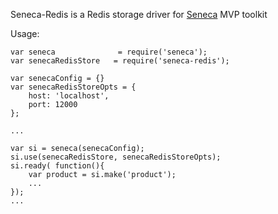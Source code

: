 Seneca-Redis is a Redis storage driver for [Seneca] MVP toolkit

Usage:

    var seneca              = require('seneca');
    var senecaRedisStore   = require('seneca-redis');

    var senecaConfig = {}
    var senecaRedisStoreOpts = {
        host: 'localhost',
        port: 12000
    };

    ...

    var si = seneca(senecaConfig);
    si.use(senecaRedisStore, senecaRedisStoreOpts);
    si.ready( function(){
        var product = si.make('product');
        ...
    });
    ...

[Seneca]: http://senecajs.org/
